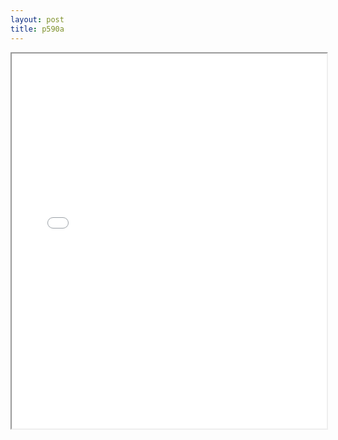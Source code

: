 ```yaml
---
layout: post
title: p590a
---
```


<div class="pdf-container">
<iframe src="/ea/assets/pdfs/pubs.n.ins/p590a.pdf" height="600" width="100%" allowFullScreen="true"></iframe>
</div>


